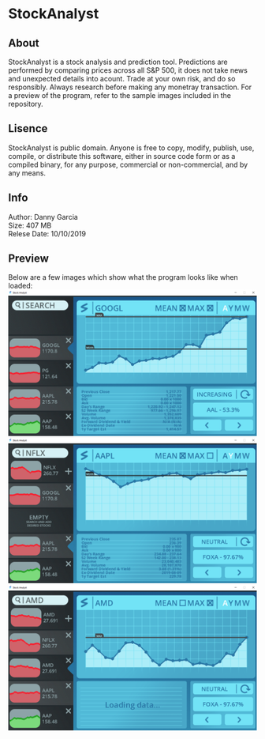 # StockAnalyst
## About
StockAnalyst is a stock analysis and prediction tool. Predictions are performed by comparing prices across all S&P 500, it does not take news and unexpected details into acount. Trade at your own risk, and do so responsibly. Always research before making any monetray transaction. For a preview of the program, refer to the sample images included in the repository.
## Lisence
StockAnalyst is public domain. Anyone is free to copy, modify, publish, use, compile, or distribute this software, either in source code form or as a compiled binary, for any purpose, commercial or non-commercial, and by any means.
## Info
Author: Danny Garcia</br>
Size: 407 MB</br>
Relese Date: 10/10/2019
## Preview
Below are a few images which show what the program looks like when loaded:</br>
![sample_1](https://raw.githubusercontent.com/DannyGCM/StockAnalyst/master/sample_1.png)
![sample_2](https://raw.githubusercontent.com/DannyGCM/StockAnalyst/master/sample_2.png)
![sample_3](https://raw.githubusercontent.com/DannyGCM/StockAnalyst/master/sample_3.png)

